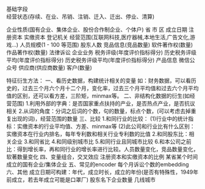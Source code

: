 基础字段  
经营状态(存续、在业、吊销、注销、迁入、迁出、停业、清算)

企业性质(国有企业、集体企业、股份合作制企业、个体户)
省
市
区
成立日期
注册资本
实缴资本
登记机关
经营范围(互联网科技,医疗器械,本地生活,广告文化,游戏...)
人员规模(1 - 100 等范围)
股东人数
竞品信息(竞品数量)
软件著作权(数量)
作品著作权(数量)
法律诉讼
企业业务
税务评级(年度评价指标得分)
历史税务评级平均(年度评价指标得分)
历史税务评级平均(年度评价指标得分)
产品信息
微信公众号
供应商(供应商数量)
客户(数量)

特征衍生方法：
一、看历史数据，构建统计相关的变量
如：财务数据，可以看历史的，过去三个月六个月十二个月，变化率，过去三个月平均值和过去六个月平均值的区别，还可以看方差，三阶矩，minmax等。
二、非结构化数据的衍生(如经营范围)
1.利用外部的字典：是否国家重点扶持的产业，是否热点产业，是否抗议相关
2.从词的角度：分词之后词的个数，句的数量，标点个数，(可以考虑去掉重复出现的词)，经营范围的数量
三、比较
1.和同行业的比较：
(1)行业中的统计指标：实缴资本的行业平均值、方差、minmax等
(2)此公司和行业比有什么区别：实缴资本在行业内排名，每年专利数和相关行业专利数的比值
2.和同股东比：相关企业
3.和同省比
4.和同级别城市比
5.和同行业且同城市比较
6.和本公司之前比：得到增长率，再和同行业的增长率进行比较。人员数量变化，竞品数量变化，软著数量变化
四、变量组合，交叉效应
注册资本和实缴资本的比例
某省某个时间成立的国有企业/集体企业
五、常见的encoder
每个月诉讼个数的embedding
六、其他
成立日期可构建：年代，成立时长，成立的年份(是否有特殊性，1949年前成立，若去年成立可能是口罩厂)
股东名下企业数量
几线城市
